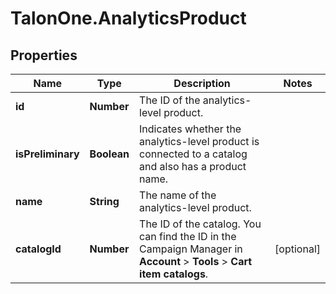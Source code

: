 # TalonOne.AnalyticsProduct

## Properties

Name | Type | Description | Notes
------------ | ------------- | ------------- | -------------
**id** | **Number** | The ID of the analytics-level product. | 
**isPreliminary** | **Boolean** | Indicates whether the analytics-level product is connected to a catalog and also has a product name. | 
**name** | **String** | The name of the analytics-level product. | 
**catalogId** | **Number** | The ID of the catalog. You can find the ID in the Campaign Manager in **Account** &gt; **Tools** &gt; **Cart item catalogs**.  | [optional] 


